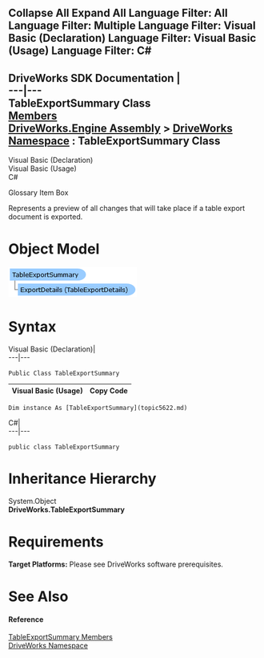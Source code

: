        

 Collapse All Expand All  Language Filter: All  Language Filter: Multiple  Language Filter: Visual Basic (Declaration) Language Filter: Visual Basic (Usage) Language Filter: C#  
---  
DriveWorks SDK Documentation  |   
---|---  
TableExportSummary Class   
[Members](topic5623.md)   
[DriveWorks.Engine Assembly](topic2156.md) > [DriveWorks Namespace](topic2159.md) : TableExportSummary Class  
---  
  
Visual Basic (Declaration)    
Visual Basic (Usage)    
C# 

Glossary Item Box

Represents a preview of all changes that will take place if a table export document is exported. 

# Object Model

![](dotnetdiagramimages/image284.png)

# Syntax

Visual Basic (Declaration)|   
---|---  
      
    
    Public Class TableExportSummary   
  
Visual Basic (Usage)| Copy Code  
---|---  
      
    
    Dim instance As [TableExportSummary](topic5622.md)  
  
C#|   
---|---  
      
    
    public class TableExportSummary   
  
# Inheritance Hierarchy

System.Object  
**DriveWorks.TableExportSummary**  


# Requirements

**Target Platforms:** Please see DriveWorks software prerequisites.

# See Also

#### Reference

[TableExportSummary Members](topic5623.md)   
[DriveWorks Namespace](topic2159.md)


